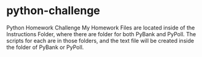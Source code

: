 # python-challenge
Python Homework Challenge
My Homework Files are located inside of the Instructions Folder, where there are folder for both PyBank and PyPoll. The scripts for each are in those folders, and the text file will be created inside the folder of PyBank or PyPoll. 
